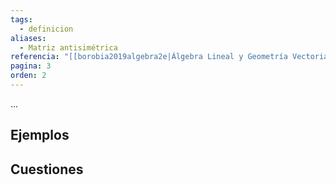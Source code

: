 ```yaml
---
tags:
  - definicion
aliases:
  - Matriz antisimétrica
referencia: "[[borobia2019algebra2e|Álgebra Lineal y Geometría Vectorial (2a ed)]]"
pagina: 3
orden: 2
---
```

...

## Ejemplos

## Cuestiones

